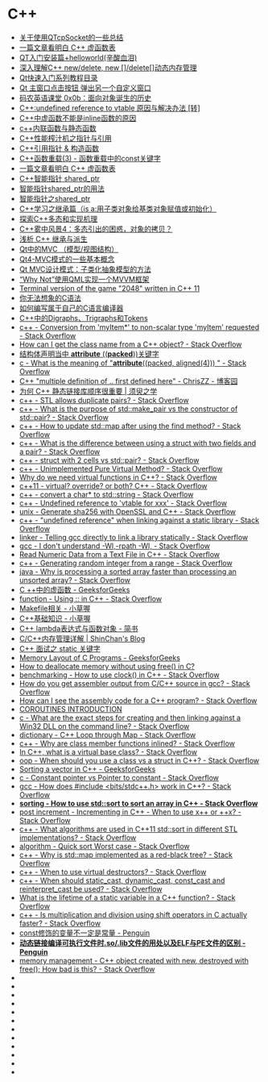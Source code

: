 # C++
*   [关于使用QTcpSocket的一些总结](https://blog.csdn.net/u011125673/article/details/50474491)
*   [一篇文章看明白 C++ 虚函数表](http://www.jizhuomi.com/software/718.html)
*   [QT入门安装篇+helloworld(辛酸血泪)](https://blog.csdn.net/qq_37059483/article/details/77800592)
*   [深入理解C++ new/delete, new []/delete[]动态内存管理](http://www.cnblogs.com/tp-16b/p/8684298.html)
*   [Qt快速入门系列教程目录](http://www.qter.org/portal.php?mod=view&aid=26)
*   [Qt 主窗口点击按钮 弹出另一个自定义窗口](https://blog.csdn.net/coldplayplay/article/details/78566151)
*   [码农英语课堂 0x0b：面向对象诞生的历史](https://mp.weixin.qq.com/s/xvhhGgpsxBV_ho7i1STkCg)
*   [C++:undefined reference to vtable 原因与解决办法 [转]](https://blog.csdn.net/ai2000ai/article/details/47317863)
*   [C++中虚函数不能是inline函数的原因](https://blog.csdn.net/flydreamforever/article/details/61429140)
*   [c++内联函数与静态函数](https://www.cnblogs.com/dongzhuangdian/p/5080873.html)
*   [C++性能榨汁机之指针与引用](http://irootlee.com/juicer_pointer_reference/)
*   [C++引用指针 & 构造函数](http://www.cnblogs.com/tp-16b/p/8619813.html)
*   [C++函数重载(3) - 函数重载中的const关键字](https://blog.csdn.net/shltsh/article/details/45939977)
*   [一篇文章看明白 C++ 虚函数表](http://www.jizhuomi.com/software/718.html)
*   [C++智能指针 shared_ptr](https://www.cnblogs.com/diysoul/p/5930361.html)
*   [智能指针shared_ptr的用法](https://www.cnblogs.com/jiayayao/archive/2016/12/03/6128877.html)
*   [智能指针之shared_ptr](https://blog.csdn.net/qq_33452263/article/details/79062426)
*   [C++学习之继承篇（is a:用子类对象给基类对象赋值或初始化）](https://blog.csdn.net/hudfang/article/details/50544371)
*   [探索C++多态和实现机理](http://www.cnblogs.com/tp-16b/p/8904581.html)
*   [C++雾中风景4：多态引出的困惑，对象的拷贝？](http://www.cnblogs.com/happenlee/p/8037391.html)
*   [浅析 C++ 继承与派生](http://blog.jobbole.com/108510/)
*   [Qt中的MVC （模型/视图结构）](https://blog.csdn.net/rl529014/article/details/52072380)
*   [Qt4-MVC模式的一些基本概念](https://www.adamfei.com/qt4-mvc-1-some-basic-concepts-of-mvc-pattern/)
*   [Qt MVC设计模式：子类化抽象模型的方法](https://blog.csdn.net/qq_19672579/article/details/47042395)
*   [“Why Not”使用QML实现一个MVVM框架](http://www.qtcn.org/bbs/read-htm-tid-62886.html)
*   [Terminal version of the game "2048" written in C++ 11](https://github.com/plibither8/2048.cpp?utm_source=tuicool&utm_medium=referral)
*   [你无法想象的C语法](http://tchen.me/posts/2013-07-18-c-grammar-you-cannot-imagine.html?utm_source=tuicool&utm_medium=referral)
*   [如何编写属于自己的C语言编译器](http://www.4hou.com/technology/9124.html)
*   [C++中的Digraphs、Trigraphs和Tokens](https://lrita.github.io/2018/09/29/digraphs-trigraphs-and-tokens-in-cpp/)
*   [c++ - Conversion from 'myItem*' to non-scalar type 'myItem' requested - Stack Overflow](https://stackoverflow.com/questions/3919850/conversion-from-myitem-to-non-scalar-type-myitem-requested)
*   [How can I get the class name from a C++ object? - Stack Overflow](https://stackoverflow.com/questions/3649278/how-can-i-get-the-class-name-from-a-c-object)
*   [结构体声明当中 __attribute__ ((__packed__))关键字](https://blog.csdn.net/wuxing26jiayou/article/details/79609025)
*   [c - What is the meaning of "__attribute__((packed, aligned(4))) " - Stack Overflow](https://stackoverflow.com/questions/11770451/what-is-the-meaning-of-attribute-packed-aligned4)
*   [C++ "multiple definition of .. first defined here" - ChrisZZ - 博客园](https://www.cnblogs.com/zjutzz/p/4018816.html)
*   [为何 C++ 静态链接库顺序很重要 | 须臾之学](https://blog.xizhibei.me/2019/02/24/why-library-order-matters-in-cpp-static-linking/)
*   [c++ - STL <map> allows duplicate pairs? - Stack Overflow](https://stackoverflow.com/questions/10732074/stl-map-allows-duplicate-pairs)
*   [c++ - What is the purpose of std::make_pair vs the constructor of std::pair? - Stack Overflow](https://stackoverflow.com/questions/9270563/what-is-the-purpose-of-stdmake-pair-vs-the-constructor-of-stdpair)
*   [c++ - How to update std::map after using the find method? - Stack Overflow](https://stackoverflow.com/questions/4527686/how-to-update-stdmap-after-using-the-find-method)
*   [c++ - What is the difference between using a struct with two fields and a pair? - Stack Overflow](https://stackoverflow.com/questions/2236182/what-is-the-difference-between-using-a-struct-with-two-fields-and-a-pair)
*   [c++ - struct with 2 cells vs std::pair? - Stack Overflow](https://stackoverflow.com/questions/3607352/struct-with-2-cells-vs-stdpair)
*   [c++ - Unimplemented Pure Virtual Method? - Stack Overflow](https://stackoverflow.com/questions/15777056/unimplemented-pure-virtual-method)
*   [Why do we need virtual functions in C++? - Stack Overflow](https://stackoverflow.com/questions/2391679/why-do-we-need-virtual-functions-in-c)
*   [c++11 - virtual? override? or both? C++ - Stack Overflow](https://stackoverflow.com/questions/39932391/virtual-override-or-both-c)
*   [c++ - convert a char* to std::string - Stack Overflow](https://stackoverflow.com/questions/1195675/convert-a-char-to-stdstring)
*   [c++ - Undefined reference to 'vtable for xxx' - Stack Overflow](https://stackoverflow.com/questions/7665190/undefined-reference-to-vtable-for-xxx)
*   [unix - Generate sha256 with OpenSSL and C++ - Stack Overflow](https://stackoverflow.com/questions/2262386/generate-sha256-with-openssl-and-c)
*   [c++ - "undefined reference" when linking against a static library - Stack Overflow](https://stackoverflow.com/questions/4623364/undefined-reference-when-linking-against-a-static-library)
*   [linker - Telling gcc directly to link a library statically - Stack Overflow](https://stackoverflow.com/questions/6578484/telling-gcc-directly-to-link-a-library-statically)
*   [gcc - I don't understand -Wl,-rpath -Wl, - Stack Overflow](https://stackoverflow.com/questions/6562403/i-dont-understand-wl-rpath-wl)
*   [Read Numeric Data from a Text File in C++ - Stack Overflow](https://stackoverflow.com/questions/14516915/read-numeric-data-from-a-text-file-in-c)
*   [c++ - Generating random integer from a range - Stack Overflow](https://stackoverflow.com/questions/5008804/generating-random-integer-from-a-range)
*   [java - Why is processing a sorted array faster than processing an unsorted array? - Stack Overflow](https://stackoverflow.com/questions/11227809/why-is-processing-a-sorted-array-faster-than-processing-an-unsorted-array)
*   [C ++中的虚函数 - GeeksforGeeks](https://www.geeksforgeeks.org/virtual-function-cpp/)
*   [function - Using :: in C++ - Stack Overflow](https://stackoverflow.com/questions/15649580/using-in-c)
*   [Makefile相关 - 小草喔](https://chsmy.github.io/2019/05/19/technology/Makefile%E7%9B%B8%E5%85%B3/)
*   [C++基础知识 - 小草喔](https://chsmy.github.io/2019/05/19/technology/C-%E5%9F%BA%E7%A1%80%E7%9F%A5%E8%AF%86/)
*   [C++ lambda表达式与函数对象 - 简书](https://www.jianshu.com/p/d686ad9de817)
*   [C/C++内存管理详解 | ShinChan's Blog](https://chenqx.github.io/2014/09/25/Cpp-Memory-Management/)
*   [C++ 面试之 static 关键字](https://riccoqu.github.io/2019/02/23/C++%20%E9%9D%A2%E8%AF%95%E4%B9%8B%20static%20%E5%85%B3%E9%94%AE%E5%AD%97/)
*   [Memory Layout of C Programs - GeeksforGeeks](https://www.geeksforgeeks.org/memory-layout-of-c-program/)
*   [How to deallocate memory without using free() in C?](https://www.geeksforgeeks.org/how-to-deallocate-memory-without-using-free-in-c/)
*   [benchmarking - How to use clock() in C++ - Stack Overflow](https://stackoverflow.com/questions/3220477/how-to-use-clock-in-c)
*   [How do you get assembler output from C/C++ source in gcc? - Stack Overflow](https://stackoverflow.com/questions/137038/how-do-you-get-assembler-output-from-c-c-source-in-gcc)
*   [How can I see the assembly code for a C++ program? - Stack Overflow](https://stackoverflow.com/questions/840321/how-can-i-see-the-assembly-code-for-a-c-program)
*   [COROUTINES INTRODUCTION](https://blog.panicsoftware.com/coroutines-introduction/)
*   [c - What are the exact steps for creating and then linking against a Win32 DLL on the command line? - Stack Overflow](https://stackoverflow.com/questions/9036859/what-are-the-exact-steps-for-creating-and-then-linking-against-a-win32-dll-on-th)
*   [dictionary - C++ Loop through Map - Stack Overflow](https://stackoverflow.com/questions/26281979/c-loop-through-map)
*   [c++ - Why are class member functions inlined? - Stack Overflow](https://stackoverflow.com/questions/9734175/why-are-class-member-functions-inlined)
*   [In C++, what is a virtual base class? - Stack Overflow](https://stackoverflow.com/questions/21558/in-c-what-is-a-virtual-base-class)
*   [oop - When should you use a class vs a struct in C++? - Stack Overflow](https://stackoverflow.com/questions/54585/when-should-you-use-a-class-vs-a-struct-in-c)
*   [Sorting a vector in C++ - GeeksforGeeks](https://www.geeksforgeeks.org/sorting-a-vector-in-c/)
*   [c - Constant pointer vs Pointer to constant - Stack Overflow](https://stackoverflow.com/questions/21476869/constant-pointer-vs-pointer-to-constant)
*   [gcc - How does #include <bits/stdc++.h> work in C++? - Stack Overflow](https://stackoverflow.com/questions/25311011/how-does-include-bits-stdc-h-work-in-c)
*   [**sorting - How to use std::sort to sort an array in C++ - Stack Overflow**](https://stackoverflow.com/questions/5897319/how-to-use-stdsort-to-sort-an-array-in-c)
*   [post increment - Incrementing in C++ - When to use x++ or ++x? - Stack Overflow](https://stackoverflow.com/questions/1812990/incrementing-in-c-when-to-use-x-or-x)
*   [c++ - What algorithms are used in C++11 std::sort in different STL implementations? - Stack Overflow](https://stackoverflow.com/questions/22339240/what-algorithms-are-used-in-c11-stdsort-in-different-stl-implementations)
*   [algorithm - Quick sort Worst case - Stack Overflow](https://stackoverflow.com/questions/4019528/quick-sort-worst-case)
*   [c++ - Why is std::map implemented as a red-black tree? - Stack Overflow](https://stackoverflow.com/questions/5288320/why-is-stdmap-implemented-as-a-red-black-tree/5288357)
*   [c++ - When to use virtual destructors? - Stack Overflow](https://stackoverflow.com/questions/461203/when-to-use-virtual-destructors)
*   [c++ - When should static_cast, dynamic_cast, const_cast and reinterpret_cast be used? - Stack Overflow](https://stackoverflow.com/questions/332030/when-should-static-cast-dynamic-cast-const-cast-and-reinterpret-cast-be-used)
*   [What is the lifetime of a static variable in a C++ function? - Stack Overflow](https://stackoverflow.com/questions/246564/what-is-the-lifetime-of-a-static-variable-in-a-c-function)
*   [c++ - Is multiplication and division using shift operators in C actually faster? - Stack Overflow](https://stackoverflow.com/questions/6357038/is-multiplication-and-division-using-shift-operators-in-c-actually-faster)
*   [const修饰的变量不一定是常量 - Penguin](https://www.polarxiong.com/archives/const%E4%BF%AE%E9%A5%B0%E7%9A%84%E5%8F%98%E9%87%8F%E4%B8%8D%E4%B8%80%E5%AE%9A%E6%98%AF%E5%B8%B8%E9%87%8F.html)
*   [**动态链接编译可执行文件时.so/.lib文件的用处以及ELF与PE文件的区别 - Penguin**](https://www.polarxiong.com/archives/%E5%8A%A8%E6%80%81%E9%93%BE%E6%8E%A5%E7%BC%96%E8%AF%91%E5%8F%AF%E6%89%A7%E8%A1%8C%E6%96%87%E4%BB%B6%E6%97%B6-so-lib%E6%96%87%E4%BB%B6%E7%9A%84%E7%94%A8%E5%A4%84%E4%BB%A5%E5%8F%8AELF%E4%B8%8EPE%E6%96%87%E4%BB%B6%E7%9A%84%E5%8C%BA%E5%88%AB.html)
*   [memory management - C++ object created with new, destroyed with free(); How bad is this? - Stack Overflow](https://stackoverflow.com/questions/4061514/c-object-created-with-new-destroyed-with-free-how-bad-is-this)
*   []()
*   []()
*   []()
*   []()
*   []()
*   []()
*   []()
*   []()
*   []()
*   []()
*   []()
*   []()






